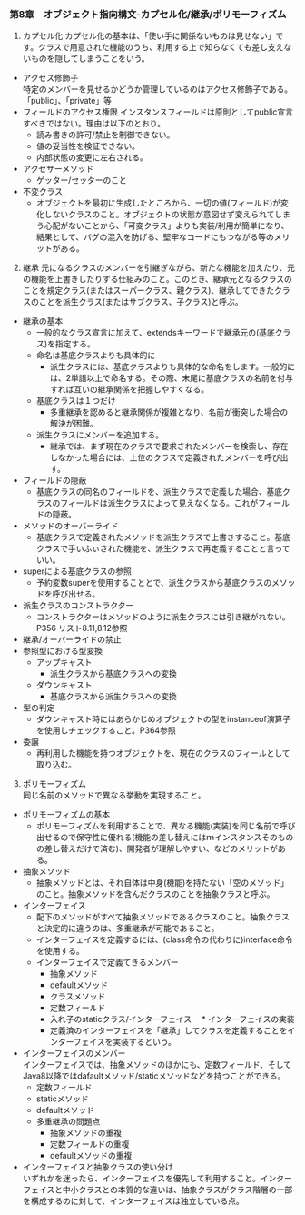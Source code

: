 ### 第8章　オブジェクト指向構文-カプセル化/継承/ポリモーフィズム

1. カプセル化
カプセル化の基本は、「使い手に関係ないものは見せない」です。クラスで用意された機能のうち、利用する上で知らなくても差し支えないものを隠してしまうことをいう。  
* アクセス修飾子  
特定のメンバーを見せるかどうか管理しているのはアクセス修飾子である。「public」、「private」等  
* フィールドのアクセス権限 
インスタンスフィールドは原則としてpublic宣言すべきではない。理由は以下のとおり。
  * 読み書きの許可/禁止を制御できない。
  * 値の妥当性を検証できない。
  * 内部状態の変更に左右される。
* アクセサーメソッド
  * ゲッター/セッターのこと
* 不変クラス
  * オブジェクトを最初に生成したところから、一切の値(フィールド)が変化しないクラスのこと。オブジェクトの状態が意図せず変えられてしまう心配がないことから、「可変クラス」よりも実装/利用が簡単になり、結果として、バグの混入を防げる、堅牢なコードにもつながる等のメリットがある。
2. 継承
元になるクラスのメンバーを引継ぎながら、新たな機能を加えたり、元の機能を上書きしたりする仕組みのこと。このとき、継承元となるクラスのことを規定クラス(またはスーパークラス、親クラス)、継承してできたクラスのことを派生クラス(またはサブクラス、子クラス)と呼ぶ。
* 継承の基本
  * 一般的なクラス宣言に加えて、extendsキーワードで継承元の(基底クラス)を指定する。
  * 命名は基底クラスよりも具体的に
    * 派生クラスには、基底クラスよりも具体的な命名をします。一般的には、2単語以上で命名する。その際、末尾に基底クラスの名前を付与すれば互いの継承関係を把握しやすくなる。
  * 基底クラスは１つだけ
    * 多重継承を認めると継承関係が複雑となり、名前が衝突した場合の解決が困難。
  * 派生クラスにメンバーを追加する。
    * 継承では、まず現在のクラスで要求されたメンバーを検索し、存在しなかった場合には、上位のクラスで定義されたメンバーを呼び出す。
* フィールドの隠蔽
   * 基底クラスの同名のフィールドを、派生クラスで定義した場合、基底クラスのフィールドは派生クラスによって見えなくなる。これがフィールドの隠蔽。
* メソッドのオーバーライド
   * 基底クラスで定義されたメソッドを派生クラスで上書きすること。基底クラスで手いふぃされた機能を、派生クラスで再定義することと言っていい。
* superによる基底クラスの参照
  * 予約変数superを使用することとで、派生クラスから基底クラスのメソッドを呼び出せる。   
* 派生クラスのコンストラクター
  * コンストラクターはメソッドのように派生クラスには引き継がれない。P356 リスト8.11,8.12参照
* 継承/オーバーライドの禁止
* 参照型における型変換
  * アップキャスト
    * 派生クラスから基底クラスへの変換
  * ダウンキャスト
    * 基底クラスから派生クラスへの変換
* 型の判定
  * ダウンキャスト時にはあらかじめオブジェクトの型をinstanceof演算子を使用しチェックすること。P364参照
* 委譲
  * 再利用した機能を持つオブジェクトを、現在のクラスのフィールとして取り込む。
3. ポリモーフィズム  
同じ名前のメソッドで異なる挙動を実現すること。
* ポリモーフィズムの基本
  * ポリモーフィズムを利用することで、異なる機能(実装)を同じ名前で呼び出せるので保守性に優れる(機能の差し替えにはｍインスタンスそのものの差し替えだけで済む)、開発者が理解しやすい、などのメリットがある。
* 抽象メソッド
  * 抽象メソッドとは、それ自体は中身(機能)を持たない「空のメソッド」のこと。抽象メソッドを含んだクラスのことを抽象クラスと呼ぶ。
* インターフェイス
  * 配下のメソッドがすべて抽象メソッドであるクラスのこと。抽象クラスと決定的に違うのは、多重継承が可能であること。
  * インターフェイスを定義するには、(class命令の代わりに)interface命令を使用する。
  * インターフェイスで定義てきるメンバー
    * 抽象メソッド
    * defaultメソッド
    * クラスメソッド
    * 定数フィールド
    * 入れ子のstaticクラス/インターフェイス
　* インターフェイスの実装
    * 定義済のインターフェイスを「継承」してクラスを定義することをインターフェイスを実装するという。
* インターフェイスのメンバー  
インターフェイスでは、抽象メソッドのほかにも、定数フィールド、そしてJava8以降ではdafaultメソッド/staticメソッドなどを持つことができる。
  * 定数フィールド
  * staticメソッド
  * defaultメソッド
  * 多重継承の問題点
    * 抽象メソッドの重複
    * 定数フィールドの重複
    * defaultメソッドの重複
* インターフェイスと抽象クラスの使い分け  
いずれかを迷ったら、インターフェイスを優先して利用すること。インターフェイスと中小クラスとの本質的な違いは、抽象クラスがクラス階層の一部を構成するのに対して、インターフェイスは独立している点。
